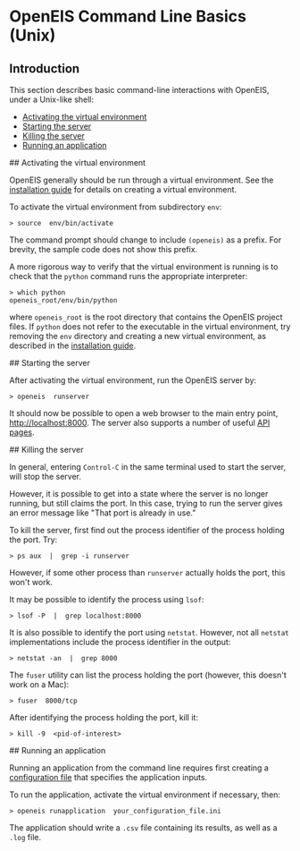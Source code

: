 # OpenEIS Command Line Basics (Unix)


## Introduction

This section describes basic command-line interactions with OpenEIS, under a Unix-like shell:

+ [Activating the virtual environment](#activateVirtualEnv)
+ [Starting the server](#startServer)
+ [Killing the server](#killServer)
+ [Running an application](#runApplication)


<a name="activateVirtualEnv"/>
## Activating the virtual environment

OpenEIS generally should be run through a virtual environment.
See the [installation guide](install_guide_unix.md#createVirtualEnv) for details on creating a virtual environment.

To activate the virtual environment from subdirectory `env`:

    > source  env/bin/activate

The command prompt should change to include `(openeis)` as a prefix.
For brevity, the sample code does not show this prefix.

A more rigorous way to verify that the virtual environment is running is to check that the `python` command runs the appropriate interpreter:

    > which python
    openeis_root/env/bin/python

where `openeis_root` is the root directory that contains the OpenEIS project files.
If `python` does not refer to the executable in the virtual environment, try removing the `env` directory and creating a new virtual environment, as described in the [installation guide](install_guide_unix.md#createVirtualEnv).


<a name="startServer"/>
## Starting the server

After activating the virtual environment, run the OpenEIS server by:

    > openeis  runserver

It should now be possible to open a web browser to the main entry point, [http://localhost:8000](http://localhost:8000).
The server also supports a number of useful [API pages](server_api_pages.md).


<a name="killServer"/>
## Killing the server

In general, entering `Control-C` in the same terminal used to start the server, will stop the server.

However, it is possible to get into a state where the server is no longer running, but still claims the port.
In this case, trying to run the server gives an error message like "That port is already in use."

To kill the server, first find out the process identifier of the process holding the port.
Try:

    > ps aux  |  grep -i runserver

However, if some other process than `runserver` actually holds the port, this won't work.

It may be possible to identify the process using `lsof`:

    > lsof -P  |  grep localhost:8000

It is also possible to identify the port using `netstat`.
However, not all `netstat` implementations include the process identifier in the output:

    > netstat -an  |  grep 8000

The `fuser` utility can list the process holding the port (however, this doesn't work on a Mac):

    > fuser  8000/tcp

After identifying the process holding the port, kill it:

    > kill -9  <pid-of-interest>


<a name="runApplication"/>
## Running an application

Running an application from the command line requires first creating a [configuration file](configuration_file.md) that specifies the application inputs.

To run the application, activate the virtual environment if necessary, then:

    > openeis runapplication  your_configuration_file.ini

The application should write a `.csv` file containing its results, as well as a `.log` file.

